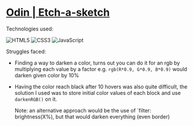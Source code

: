 # [Odin | Etch-a-sketch](https://ledathemis.github.io/odin-etch-a-sketch)
Technologies used:

![HTML5](https://img.shields.io/badge/html5-E34F26.svg?style=for-the-badge&logo=html5&logoColor=FFF)
![CSS3](https://img.shields.io/badge/css3-1572B6.svg?style=for-the-badge&logo=css3&logoColor=FFF)
![JavaScript](https://img.shields.io/badge/javascript-%23323330.svg?style=for-the-badge&logo=javascript&logoColor=%23F7DF1E)

Struggles faced:

- Finding a way to darken a color, turns out you can do it for an rgb by multiplying each value by a factor
  e.g. `rgb(R*0.9, G*0.9, B*0.9)` would darken given color by 10%
- Having the color reach black after 10 hovers was also quite difficult, the solution I used was to store 
  initial color values of each block and use `darkenRGB()` on it.
  
  Note: an alternative approach would be the use of `filter: brightness(X%), but that would darken everything (even border)
  
